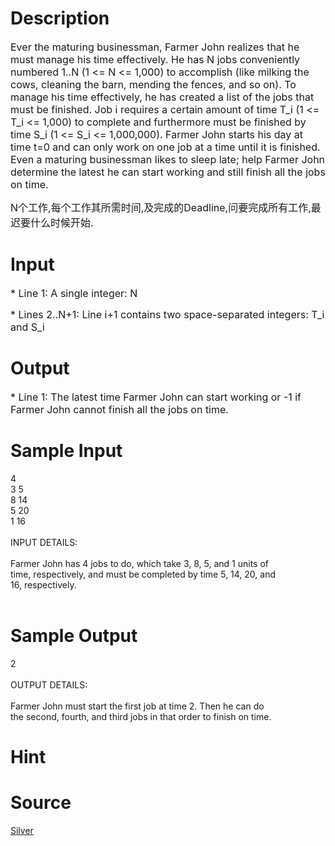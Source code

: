 
# Description

<div class="content"><p><span style="font-size: medium">Ever the maturing businessman, Farmer John realizes that he must manage his time effectively. He has N jobs conveniently numbered 1..N (1 &lt;= N &lt;= 1,000) to accomplish (like milking the cows, cleaning the barn, mending the fences, and so on). To manage his time effectively, he has created a list of the jobs that must be finished. Job i requires a certain amount of time T_i (1 &lt;= T_i &lt;= 1,000) to complete and furthermore must be finished by time S_i (1 &lt;= S_i &lt;= 1,000,000). Farmer John starts his day at time t=0 and can only work on one job at a time until it is finished. Even a maturing businessman likes to sleep late; help Farmer John determine the latest he can start working and still finish all the jobs on time. </span></p>
<p><span style="font-size: medium">N个工作,每个工作其所需时间,及完成的Deadline,问要完成所有工作,最迟要什么时候开始.</span></p></div>

# Input

<div class="content"><p><span style="font-size: medium">* Line 1: A single integer: N </span></p>
<p><span style="font-size: medium">* Lines 2..N+1: Line i+1 contains two space-separated integers: T_i and S_i </span></p></div>

# Output

<div class="content"><p><span style="font-size: medium">* Line 1: The latest time Farmer John can start working or -1 if Farmer John cannot finish all the jobs on time. </span></p></div>

# Sample Input

<div class="content"><span class="sampledata">4<br/>
3 5<br/>
8 14<br/>
5 20<br/>
1 16<br/>
<br/>
INPUT DETAILS:<br/>
<br/>
Farmer John has 4 jobs to do, which take 3, 8, 5, and 1 units of<br/>
time, respectively, and must be completed by time 5, 14, 20, and<br/>
16, respectively.<br/>
<br/>
</span></div>

# Sample Output

<div class="content"><span class="sampledata">2<br/>
<br/>
OUTPUT DETAILS:<br/>
<br/>
Farmer John must start the first job at time 2. Then he can do<br/>
the second, fourth, and third jobs in that order to finish on time.<br/>
</span></div>

# Hint

<div class="content"><p></p></div>

# Source

<div class="content"><p><a href="problemset.php?search=Silver">Silver</a></p></div>

